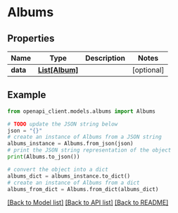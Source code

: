 # Albums


## Properties

Name | Type | Description | Notes
------------ | ------------- | ------------- | -------------
**data** | [**List[Album]**](Album.md) |  | [optional] 

## Example

```python
from openapi_client.models.albums import Albums

# TODO update the JSON string below
json = "{}"
# create an instance of Albums from a JSON string
albums_instance = Albums.from_json(json)
# print the JSON string representation of the object
print(Albums.to_json())

# convert the object into a dict
albums_dict = albums_instance.to_dict()
# create an instance of Albums from a dict
albums_from_dict = Albums.from_dict(albums_dict)
```
[[Back to Model list]](../README.md#documentation-for-models) [[Back to API list]](../README.md#documentation-for-api-endpoints) [[Back to README]](../README.md)


